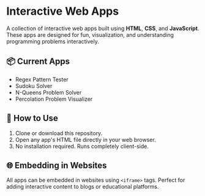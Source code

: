 
# Interactive Web Apps

A collection of interactive web apps built using **HTML**, **CSS**, and **JavaScript**. These apps are designed for fun, visualization, and understanding programming problems interactively.

## 📦 Current Apps

- Regex Pattern Tester
- Sudoku Solver
- N-Queens Problem Solver
- Percolation Problem Visualizer


## 🚀 How to Use

1. Clone or download this repository.
2. Open any app's HTML file directly in your web browser.
3. No installation required. Runs completely client-side.

## 🌐 Embedding in Websites

All apps can be embedded in websites using `<iframe>` tags. Perfect for adding interactive content to blogs or educational platforms.

